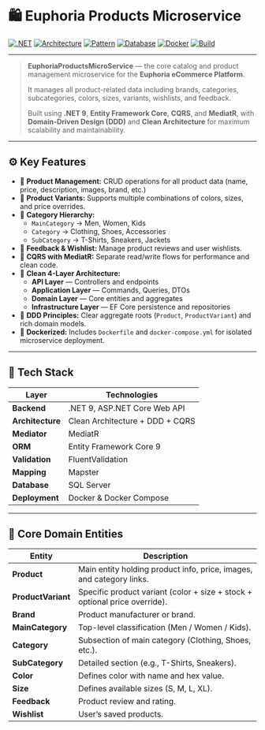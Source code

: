 # 🛍️ Euphoria Products Microservice

[![.NET](https://img.shields.io/badge/.NET-9.0-blueviolet?logo=dotnet)](https://dotnet.microsoft.com/)
[![Architecture](https://img.shields.io/badge/Architecture-Clean%20%26%20DDD-blue)](#)
[![Pattern](https://img.shields.io/badge/Pattern-CQRS%20%26%20MediatR-brightgreen)](#)
[![Database](https://img.shields.io/badge/Database-EF%20Core%20%7C%20SQL%20Server-lightgrey)](#)
[![Docker](https://img.shields.io/badge/Docker-ready-blue?logo=docker)](https://www.docker.com/)
[![Build](https://img.shields.io/badge/Build-Passing-success)](#)

---

> **EuphoriaProductsMicroService** — the core catalog and product management microservice for the **Euphoria eCommerce Platform**.  
>  
> It manages all product-related data including brands, categories, subcategories, colors, sizes, variants, wishlists, and feedback.  
>  
> Built using **.NET 9**, **Entity Framework Core**, **CQRS**, and **MediatR**, with **Domain-Driven Design (DDD)** and **Clean Architecture** for maximum scalability and maintainability.

---

## ⚙️ Key Features

- 🧱 **Product Management:** CRUD operations for all product data (name, price, description, images, brand, etc.)
- 🎨 **Product Variants:** Supports multiple combinations of colors, sizes, and price overrides.
- 🧩 **Category Hierarchy:**  
  - `MainCategory` → Men, Women, Kids  
  - `Category` → Clothing, Shoes, Accessories  
  - `SubCategory` → T-Shirts, Sneakers, Jackets
- 💬 **Feedback & Wishlist:** Manage product reviews and user wishlists.
- 🧠 **CQRS with MediatR:** Separate read/write flows for performance and clean code.
- 🧱 **Clean 4-Layer Architecture:**  
  - **API Layer** — Controllers and endpoints  
  - **Application Layer** — Commands, Queries, DTOs  
  - **Domain Layer** — Core entities and aggregates  
  - **Infrastructure Layer** — EF Core persistence and repositories
- 🧰 **DDD Principles:** Clear aggregate roots (`Product`, `ProductVariant`) and rich domain models.
- 🐳 **Dockerized:** Includes `Dockerfile` and `docker-compose.yml` for isolated microservice deployment.

---

## 🧠 Tech Stack

| Layer | Technologies |
|-------|---------------|
| **Backend** | .NET 9, ASP.NET Core Web API |
| **Architecture** | Clean Architecture + DDD + CQRS |
| **Mediator** | MediatR |
| **ORM** | Entity Framework Core 9 |
| **Validation** | FluentValidation |
| **Mapping** | Mapster |
| **Database** | SQL Server |
| **Deployment** | Docker & Docker Compose |

---

## 🧩 Core Domain Entities

| Entity | Description |
|---------|-------------|
| **Product** | Main entity holding product info, price, images, and category links. |
| **ProductVariant** | Specific product variant (color + size + stock + optional price override). |
| **Brand** | Product manufacturer or brand. |
| **MainCategory** | Top-level classification (Men / Women / Kids). |
| **Category** | Subsection of main category (Clothing, Shoes, etc.). |
| **SubCategory** | Detailed section (e.g., T-Shirts, Sneakers). |
| **Color** | Defines color with name and hex value. |
| **Size** | Defines available sizes (S, M, L, XL). |
| **Feedback** | Product review and rating. |
| **Wishlist** | User’s saved products. |
